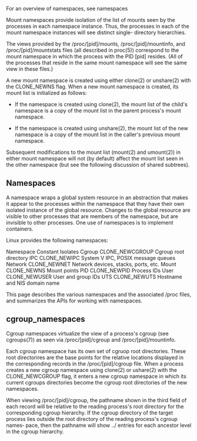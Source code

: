 For an overview of namespaces, see namespaces


Mount namespaces provide isolation of the list of mounts seen by
the processes in each namespace instance.  Thus, the processes in
each of the mount namespace instances will see distinct single-
directory hierarchies.

The views provided by the /proc/[pid]/mounts,
/proc/[pid]/mountinfo, and /proc/[pid]/mountstats files (all
described in proc(5)) correspond to the mount namespace in which
the process with the PID [pid] resides.  (All of the processes
that reside in the same mount namespace will see the same view in
these files.)


A new mount namespace is created using either clone(2) or
unshare(2) with the CLONE_NEWNS flag.  When a new mount namespace
is created, its mount list is initialized as follows:

*  If the namespace is created using clone(2), the mount list of
    the child's namespace is a copy of the mount list in the
    parent process's mount namespace.

*  If the namespace is created using unshare(2), the mount list
    of the new namespace is a copy of the mount list in the
    caller's previous mount namespace.

Subsequent modifications to the mount list (mount(2) and
umount(2)) in either mount namespace will not (by default) affect
the mount list seen in the other namespace (but see the following
discussion of shared subtrees).




## Namespaces
A  namespace  wraps  a global system resource in an abstraction that makes it appear to the processes within the namespace that they have their own isolated instance of the global resource.  Changes to the global resource are visible to other processes that are members of the namespace, but are invisible to other processes.  One use of namespaces is to implement containers.



Linux provides the following namespaces:

Namespace   Constant          Isolates
Cgroup      CLONE_NEWCGROUP   Cgroup root directory
IPC         CLONE_NEWIPC      System V IPC, POSIX message queues
Network     CLONE_NEWNET      Network devices, stacks, ports, etc.
Mount       CLONE_NEWNS       Mount points
PID         CLONE_NEWPID      Process IDs
User        CLONE_NEWUSER     User and group IDs
UTS         CLONE_NEWUTS      Hostname and NIS domain name

 This page describes the various namespaces and the associated /proc files, and summarizes the APIs for working with namespaces.


## cgroup_namespaces

Cgroup namespaces virtualize the view of a process's cgroup (see cgroups(7)) as seen via /proc/[pid]/cgroup and /proc/[pid]/mountinfo.


Each cgroup namespace has its own set of cgruop root directories. These root directorires are the base points for the relative locations displayed in the corresponding records in the /proc/[pid]/cgroup file. When a process creates a new cgroup namespace using clone(2) or ushare(2) with the CLONE_NEWCGROUP flag, it enters a new cgroup namespace in which its current cgroups directories become the cgroup root directories of the new namespaces. 

When viewing /proc/[pid]/cgroup, the pathname shown in the third field of each record will be relative to the reading process's root directory  for  the
corresponding  cgroup  hierarchy.   If the cgroup directory of the target process lies outside the root directory of the reading process's cgroup names‐
pace, then the pathname will show ../ entries for each ancestor level in the cgroup hierarchy.